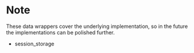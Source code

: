 # Note

These data wrappers cover the underlying implementation, so in the future
the implementations can be polished further.

* session_storage